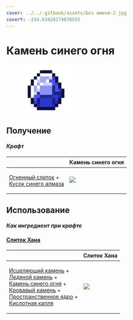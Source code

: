 ```yaml
---
cover: ../../.gitbook/assets/Без имени-2.jpg
coverY: -234.63428174878555
---
```


# Камень синего огня

<figure><img src="../../.gitbook/assets/bluefire_stone_128.png" alt=""><figcaption></figcaption></figure>

## Получение

#### _Крафт_

| ㅤ                                                                                                                  |  Камень синего огня                            |
| ------------------------------------------------------------------------------------------------------------------ | ---------------------------------------------- |
| <p><a href="fireite_ingot.md">Огненный слиток</a> +<br><a href="blue_diamond_chunk.md">Кусок синего алмаза</a></p> | ![](../../.gitbook/assets/bluefire\_stone.png) |

## Использование

#### _Как ингредиент при крафте_

#### [Слиток Хана](red_aurum_ingot.md)

| ㅤ                                                                                                                                                                                                                                                                                                                   |  Слиток Хана                                     |
| ------------------------------------------------------------------------------------------------------------------------------------------------------------------------------------------------------------------------------------------------------------------------------------------------------------------- | ------------------------------------------------ |
| <p><a href="healing_stone.md">Исцеляющий камень</a> +<br><a href="ice_stone.md">Ледяной камень</a> +<br><a href="bluefire_stone.md">Камень синего огня</a> +<br><a href="bloodgem.md">Кровавый камень</a> +<br><a href="spawner_seeker.md">Пространственное ядро</a> +<br><a href="acid.md">Кислотная капля</a></p> | ![](../../.gitbook/assets/red\_aurum\_ingot.png) |

